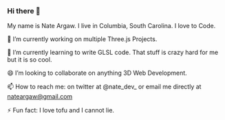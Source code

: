 ### Hi there 👋

My name is Nate Argaw. I live in Columbia, South Carolina. I love to Code. 

🔭 I’m currently working on multiple Three.js Projects.

🌱 I’m currently learning to write GLSL code. That stuff is crazy hard for me but it is so cool.

😄 I’m looking to collaborate on anything 3D Web Development. 

📫 How to reach me: on twitter at @nate_dev_ or email me directly at nateargaw@gmail.com

⚡ Fun fact: I love tofu and I cannot lie. 

<!--
**nargaw/nargaw** is a ✨ _special_ ✨ repository because its `README.md` (this file) appears on your GitHub profile.

Here are some ideas to get you started:

- 🔭 I’m currently working on ...
- 🌱 I’m currently learning ...
- 👯 I’m looking to collaborate on ...
- 🤔 I’m looking for help with ...
- 💬 Ask me about ...
- 📫 How to reach me: ...
- 😄 Pronouns: ...
- ⚡ Fun fact: ...
-->
